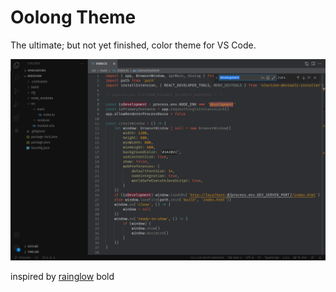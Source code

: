 # Oolong Theme
The ultimate; but not yet finished, color theme for VS Code.

![alt text](https://github.com/Grzdaczek/oolong-theme/blob/master/thumbnail.png?raw=true)

inspired by [rainglow](https://github.com/rainglow/vscode) bold
